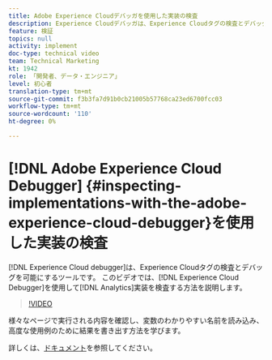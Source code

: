 ```yaml
---
title: Adobe Experience Cloudデバッガを使用した実装の検査
description: Experience Cloudデバッガは、Experience Cloudタグの検査とデバッグを行うツールです。 このビデオでは、Experience Cloud Debuggerを使用してAnalyticsの実装を調査する方法を説明します。
feature: 検証
topics: null
activity: implement
doc-type: technical video
team: Technical Marketing
kt: 1942
role: 「開発者、データ・エンジニア」
level: 初心者
translation-type: tm+mt
source-git-commit: f3b3fa7d91b0cb21005b57768ca23ed6700fcc03
workflow-type: tm+mt
source-wordcount: '110'
ht-degree: 0%

---
```



# [!DNL Adobe Experience Cloud Debugger] {#inspecting-implementations-with-the-adobe-experience-cloud-debugger}を使用した実装の検査

[!DNL Experience Cloud debugger]は、Experience Cloudタグの検査とデバッグを可能にするツールです。 このビデオでは、[!DNL Experience Cloud Debugger]を使用して[!DNL Analytics]実装を検査する方法を説明します。

>[!VIDEO](https://video.tv.adobe.com/v/23878/?quality=12)

様々なページで実行される内容を確認し、変数のわかりやすい名前を読み込み、高度な使用例のために結果を書き出す方法を学びます。

詳しくは、[ドキュメント](https://marketing.adobe.com/resources/help/en_US/experience-cloud-debugger/experience-cloud-debugger.html)を参照してください。
